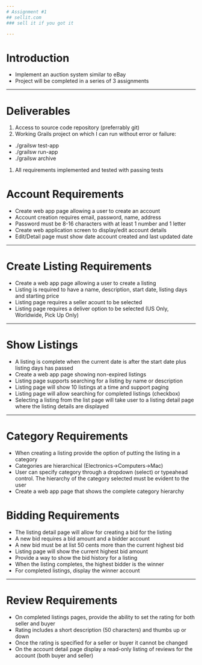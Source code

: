 ```yaml
---
# Assignment #1
## sellit.com
### sell it if you got it

---
```

# Introduction
- Implement an auction system similar to eBay
- Project will be completed in a series of 3 assignments

---
# Deliverables
1. Access to source code repository (preferrably git)
1. Working Grails project on which I can run without error or failure:
  - ./grailsw test-app
  - ./grailsw run-app
  - ./grailsw archive
1. All requirements implemented and tested with passing tests

# Account Requirements
- Create web app page allowing a user to create an account
- Account creation requires email, password, name, address
- Password must be 8-16 characters with at least 1 number and 1 letter
- Create web application screen to display/edit account details
- Edit/Detail page must show date account created and last updated date

---
# Create Listing Requirements
- Create a web app page allowing a user to create a listing
- Listing is required to have a name, description, start date, listing days and starting price
- Listing page requires a seller acount to be selected
- Listing page requires a deliver option to be selected (US Only, Worldwide, Pick Up Only)

---
# Show Listings
- A listing is complete when the current date is after the start date plus listing days has passed
- Create a web app page showing non-expired listings
- Listing page supports searching for a listing by name or description
- Listing page will show 10 listings at a time and support paging
- Listing page will allow searching for completed listings (checkbox)
- Selecting a listing from the list page will take user to a listing detail page where the listing details are displayed

---
# Category Requirements
- When creating a listing provide the option of putting the listing in a category
- Categories are hierarchical (Electronics->Computers->Mac)
- User can specify category through a dropdown (select) or typeahead control.  The hierarchy of the category selected must be evident to the user
- Create a web app page that shows the complete category hierarchy

# Bidding Requirements
- The listing detail page will allow for creating a bid for the listing
- A new bid requires a bid amount and a bidder account
- A new bid must be at list 50 cents more than the current highest bid
- Listing page will show the current highest bid amount
- Provide a way to show the bid history for a listing
- When the listing completes, the highest bidder is the winner
- For completed listings, display the winner account

---
# Review Requirements
- On completed listings pages, provide the ability to set the rating for both seller and buyer
- Rating includes a short description (50 characters) and thumbs up or down
- Once the rating is specified for a seller or buyer it cannot be changed
- On the account detail page display a read-only listing of reviews for the account (both buyer and seller)
